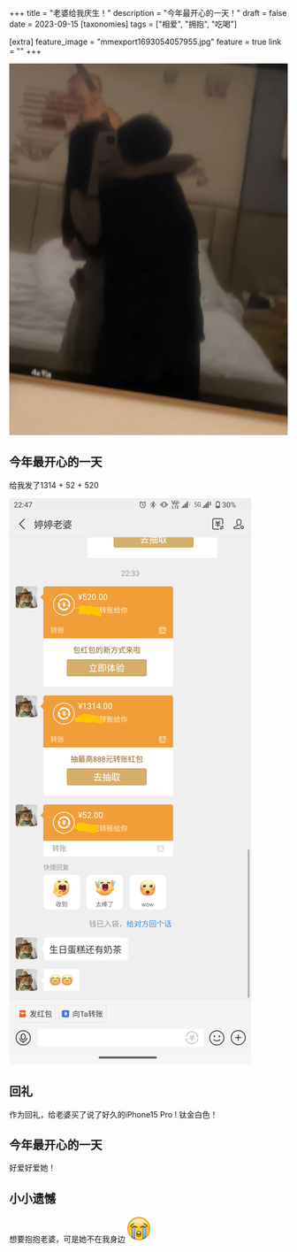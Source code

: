 +++
title = "老婆给我庆生！"
description = "今年最开心的一天！"
draft = false
date = 2023-09-15
[taxonomies]
tags = ["相爱", "拥抱", "吃喝"]

[extra]
feature_image = "mmexport1693054057955.jpg"
feature = true
link = ""
+++

![Float](mmexport1693054057955.jpg)


## 今年最开心的一天
给我发了1314 + 52 + 520

![Float](Screenshot_20230915-224737~2.png)
##

## 回礼

作为回礼，给老婆买了说了好久的iPhone15 Pro ! 钛金白色！



## 今年最开心的一天
好爱好爱她！

## 小小遗憾
想要抱抱老婆，可是她不在我身边![Alt text](01613B00.png)

